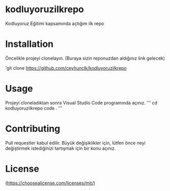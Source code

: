 # kodluyoruzilkrepo
Kodluyoruz Eğitimi kapsamında açtığım ilk repo

# Installation
Öncelikle projeyi clonelayın. (Buraya sizin reponuzdan aldığınız link gelecek)

'git clone https://github.com/ceyhunclk/kodluyoruzilkrepo
# Usage
Projeyi cloneladıktan sonra Visual Studio Code programında açınız.
'''
cd kodluyoruzilkrepo
code .
'''
# Contributing
Pull requestler kabul edilir. Büyük değişiklikler için, lütfen önce neyi değiştirmek istediğinizi tartışmak için bir konu açınız.

# License
(https://choosealicense.com/licenses/mit/)